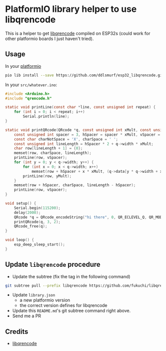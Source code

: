 # PlatformIO library helper to use libqrencode

This is a helper to get [libqrencode](https://github.com/fukuchi/libqrencode) compiled on ESP32s (could work for other platformio boards I just haven't tried).

## Usage

In your [platformio](https://platformio.org)

```sh
pio lib install --save https://github.com/ddlsmurf/esp32_libqrencode.git
```

In your `src/whatever.ino`:

```c
#include <Arduino.h>
#include "qrencode.h"

static void printLine(const char *line, const unsigned int repeat) {
    for (int i = 0; i < repeat; i++)
        Serial.println(line);
}

static void printQRcode(QRcode *q, const unsigned int xMult, const unsigned int yMult) {
    const unsigned int spacer = 3, hSpacer = spacer * xMult, vSpacer = spacer * yMult;
    const char charNotSpace = 'X', charSpace = ' ';
    const unsigned int lineLength = hSpacer * 2 + q->width * xMult;
    char row[lineLength + 1] = {0};
    memset(row, charSpace, lineLength);
    printLine(row, vSpacer);
    for (int y = 0; y < q->width; y++) {
        for (int x = 0; x < q->width; x++)
            memset(row + hSpacer + x * xMult, (q->data[y * q->width + x] & 1) ? charNotSpace : charSpace, xMult);
        printLine(row, yMult);
    }
    memset(row + hSpacer, charSpace, lineLength - hSpacer);
    printLine(row, vSpacer);
}

void setup() {
    Serial.begin(115200);
    delay(2000);
    QRcode *q = QRcode_encodeString("hi there", 0, QR_ECLEVEL_Q, QR_MODE_8, 1);
    printQRcode(q, 3, 2);
    QRcode_free(q);
}

void loop() {
    esp_deep_sleep_start();
}
```

## Update `libqrencode` procedure

- Update the subtree (fix the tag in the following command)

```sh
git subtree pull --prefix libqrencode https://github.com/fukuchi/libqrencode.git v4.1.1 --squash
```

- Update `library.json`
  - a new platformio version
  - the correct version defines for libqrencode
- Update this `README.md`'s git subtree command right above.
- Send me a PR

## Credits

- [libqrencode](https://github.com/fukuchi/libqrencode)